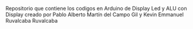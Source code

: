Repositorio que contiene los codigos en Arduino de Display Led y ALU con Display creado por Pablo Alberto Martín del Campo Gil y Kevin Emmanuel Ruvalcaba Ruvalcaba
